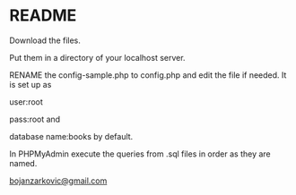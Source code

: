 # README #

Download the files.


Put them in a directory of your localhost server.


RENAME the config-sample.php to config.php and edit the file if needed. It is set up as 

user:root 

pass:root and 

database name:books by default.


In PHPMyAdmin execute the queries from .sql files in order as they are named.


bojanzarkovic@gmail.com
